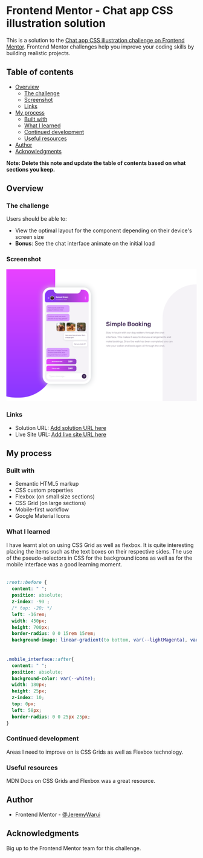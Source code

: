 # Frontend Mentor - Chat app CSS illustration solution

This is a solution to the [Chat app CSS illustration challenge on Frontend Mentor](https://www.frontendmentor.io/challenges/chat-app-css-illustration-O5auMkFqY). Frontend Mentor challenges help you improve your coding skills by building realistic projects. 

## Table of contents

- [Overview](#overview)
  - [The challenge](#the-challenge)
  - [Screenshot](#screenshot)
  - [Links](#links)
- [My process](#my-process)
  - [Built with](#built-with)
  - [What I learned](#what-i-learned)
  - [Continued development](#continued-development)
  - [Useful resources](#useful-resources)
- [Author](#author)
- [Acknowledgments](#acknowledgments)

**Note: Delete this note and update the table of contents based on what sections you keep.**

## Overview

### The challenge

Users should be able to:

- View the optimal layout for the component depending on their device's screen size
- **Bonus**: See the chat interface animate on the initial load

### Screenshot

![](./screenshot/Screenshot.png)


### Links

- Solution URL: [Add solution URL here](https://your-solution-url.com)
- Live Site URL: [Add live site URL here](https://your-live-site-url.com)

## My process

### Built with

- Semantic HTML5 markup
- CSS custom properties
- Flexbox (on small size sections)
- CSS Grid (on large sections)
- Mobile-first workflow
- Google Material Icons


### What I learned

I have learnt alot on using CSS Grid as well as flexbox. It is quite interesting placing the items such as the text boxes on their respective sides.
The use of the pseudo-selectors in CSS for the background icons as well as for the mobile interface was a good learning moment.


```css

:root::before {
  content: " ";
  position: absolute;
  z-index: -90 ;
  /* top: -20; */
  left: -16rem;
  width: 450px;
  height: 700px;
  border-radius: 0 0 15rem 15rem;
  background-image: linear-gradient(to bottom, var(--lightMagenta), var(--lightViolet));


.mobile_interface::after{
  content: " ";
  position: absolute;
  background-color: var(--white);
  width: 180px;
  height: 25px;
  z-index: 10;
  top: 0px;
  left: 58px;
  border-radius: 0 0 25px 25px; 
}

```


### Continued development

Areas I need to improve on is CSS Grids as well as Flexbox technology.

### Useful resources

MDN Docs on CSS Grids and Flexbox was a great resource.

## Author

- Frontend Mentor - [@JeremyWarui](https://www.frontendmentor.io/profile/JeremyWarui)



## Acknowledgments

Big up to the Frontend Mentor team for this challenge.

